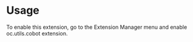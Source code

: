 # Usage

To enable this extension, go to the Extension Manager menu and enable oc.utils.cobot extension.
